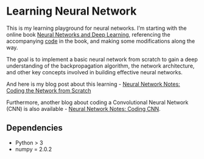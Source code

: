 # Learning Neural Network
This is my learning playground for neural networks. I’m starting with the online book [Neural Networks and Deep Learning](http://neuralnetworksanddeeplearning.com/), referencing the accompanying [code](https://github.com/mnielsen/neural-networks-and-deep-learning) in the book, and making some modifications along the way.

The goal is to implement a basic neural network from scratch to gain a deep understanding of the backpropagation algorithm, the network architecture, and other key concepts involved in building effective neural networks.

And here is my blog post about this learning - [Neural Network Notes: Coding the Network from Scratch](https://wayne82.github.io/neural-network/2025/06/01/Neural-Network-Notes-Coding-the-Network-from-Scratch.html)

Furthermore, another blog about coding a Convolutional Neural Network (CNN) is also available - [Neural Network Notes: Coding CNN](https://wayne82.github.io/neural-network/2025/07/12/Neural-Network-Notes-Coding-CNN.html).

## Dependencies
* Python > 3
* numpy = 2.0.2
